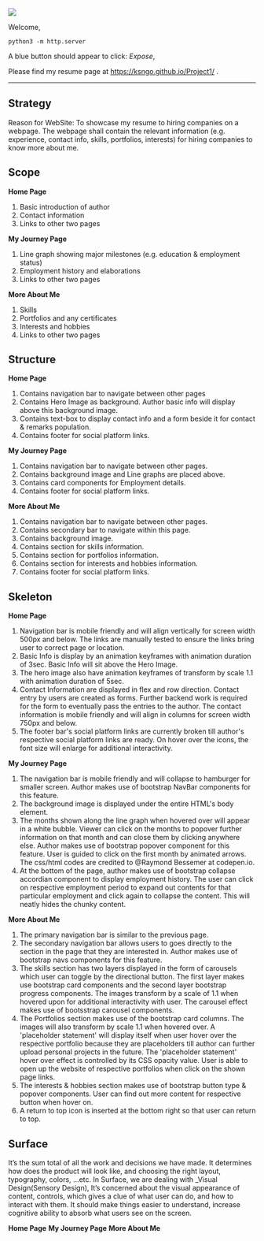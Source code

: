 <img src="https://codeinstitute.s3.amazonaws.com/fullstack/ci_logo_small.png" style="margin: 0;">

Welcome,

`python3 -m http.server`

A blue button should appear to click: *Expose*,

 
Please find my resume page at <a href="https://ksngo.github.io/Project1/" target="_blank"> https://ksngo.github.io/Project1/</a> .

--------

## Strategy

Reason for WebSite: To showcase my resume to hiring companies on a webpage. The webpage shall contain the relevant information (e.g. experience, contact info, skills, portfolios, interests) for hiring companies to know more about me.

## Scope

**Home Page**

1. Basic introduction of author
2. Contact information
3. Links to other two pages

**My Journey Page**
1. Line graph showing major milestones (e.g. education & employment status)
2. Employment history and elaborations
3. Links to other two pages

**More About Me**
1. Skills
2. Portfolios and any certificates
3. Interests and hobbies
4. Links to other two pages

## Structure

**Home Page**

1. Contains navigation bar to navigate between other pages
2. Contains Hero Image as background. Author basic info will display above this background image.
3. Contains text-box to display contact info and a form beside it for contact & remarks population.
4. Contains footer for social platform links.

**My Journey Page**
1. Contains navigation bar to navigate between other pages.
2. Contains background image and Line graphs are placed above.
3. Contains card components for Employment details.
4. Contains footer for social platform links.

**More About Me**
1. Contains navigation bar to navigate between other pages.
2. Contains secondary bar to navigate within this page.
3. Contains background image.
4. Contains section for skills information.
5. Contains section for portfolios information.
6. Contains section for interests and hobbies information.
7. Contains footer for social platform links.

## Skeleton

**Home Page**
1. Navigation bar is mobile friendly and will align vertically for screen width 500px and below. The links are manually tested to ensure the links bring user to correct page or location.
2. Basic Info is display by an animation keyframes with animation duration of 3sec. Basic Info will sit above the Hero Image.
3. The hero image also have animation keyframes of transform by scale 1.1 with animation duration of 5sec.
4. Contact Information are displayed in flex and row direction. Contact entry by users are created as forms. Further backend work is required for the form to eventually pass the entries to the author. The contact information is mobile friendly and will align in columns for screen width 750px and below.
5. The footer bar's social platform links are currently broken till author's respective social platform links are ready. On hover over the icons, the font size will enlarge for additional interactivity.

**My Journey Page**
1. The navigation bar is mobile friendly and will collapse to hamburger for smaller screen. Author makes use of bootstrap NavBar components for this feature.
2. The background image is displayed under the entire HTML's body element.
3. The months shown along the line graph when hovered over will appear in a white bubble. Viewer can click on the months to popover further information on that month and can close them by clicking anywhere else. Author makes use of bootstrap popover component for this feature. User is guided to click on the first month by animated arrows. The css/html codes are credited to @Raymond Bessemer at codepen.io.
4. At the bottom of the page,  author makes use of bootstrap collapse accordian component to display employment history. The user can click on respective employment period to expand out contents for that particular employment and click again to collapse the content. This will neatly hides the chunky content.

**More About Me**
1. The primary navigation bar is similar to the previous page.
2. The secondary navigation bar allows users to goes directly to the section in the page that they are interested in. Author makes use of bootstrap navs components for this feature.
3. The skills section has two layers displayed in the form of carousels which user can toggle by the directional button. The first layer makes use bootstrap card components and the second layer bootstrap progress components. The images transform by a scale of 1.1 when hovered upon for additional interactivity with user. The carousel effect makes use of bootsstrap carousel components.
4. The Portfolios section makes use of the bootstrap card columns. The images will also transform by scale 1.1 when hovered over. A 'placeholder statement' will display itself when user hover over the respective portfolio because they are placeholders till author can further upload personal projects in the future. The 'placeholder statement' hover over effect is controlled by its CSS opacity value. User is able to open up the website of respective portfolios when click on the shown page links.
5. The interests & hobbies section makes use of bootstrap button type & popover components. User can find out more content for respective button when hover on.
6. A return to top icon is inserted at the bottom right so that user can return to top.

## Surface

It’s the sum total of all the work and decisions we have made. It determines how does the product will look like, and choosing the right layout, typography, colors, …etc.
In Surface, we are dealing with _Visual Design(Sensory Design), It’s concerned about the visual appearance of content, controls, which gives a clue of what user can do, and how to interact with them. It should make things easier to understand, increase cognitive ability to absorb what users see on the screen.


**Home Page**
**My Journey Page**
**More About Me**
